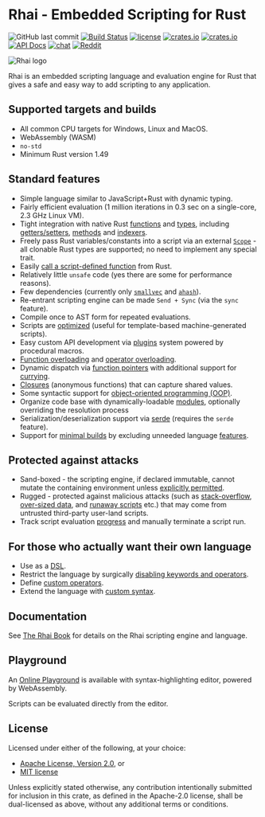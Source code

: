 Rhai - Embedded Scripting for Rust
=================================

![GitHub last commit](https://img.shields.io/github/last-commit/rhaiscript/rhai?logo=github)
[![Build Status](https://github.com/rhaiscript/rhai/workflows/Build/badge.svg)](https://github.com/rhaiscript/rhai/actions)
[![license](https://img.shields.io/crates/l/rhai)](https://github.com/license/rhaiscript/rhai)
[![crates.io](https://img.shields.io/crates/v/rhai?logo=rust)](https://crates.io/crates/rhai/)
[![crates.io](https://img.shields.io/crates/d/rhai?logo=rust)](https://crates.io/crates/rhai/)
[![API Docs](https://docs.rs/rhai/badge.svg?logo=docs.rs)](https://docs.rs/rhai/)
[![chat](https://img.shields.io/discord/767611025456889857.svg?logo=discord)](https://discord.gg/HquqbYFcZ9)
[![Reddit](https://img.shields.io/reddit/subreddit-subscribers/Rhai?logo=reddit)](https://www.reddit.com/r/Rhai)

![Rhai logo](https://rhai.rs/book/images/logo/rhai-banner-transparent-colour.svg)

Rhai is an embedded scripting language and evaluation engine for Rust that gives a safe and easy way
to add scripting to any application.


Supported targets and builds
---------------------------

* All common CPU targets for Windows, Linux and MacOS.
* WebAssembly (WASM)
* `no-std`
* Minimum Rust version 1.49


Standard features
-----------------

* Simple language similar to JavaScript+Rust with dynamic typing.
* Fairly efficient evaluation (1 million iterations in 0.3 sec on a single-core, 2.3 GHz Linux VM).
* Tight integration with native Rust [functions](https://rhai.rs/book/rust/functions.html) and [types]([#custom-types-and-methods](https://rhai.rs/book/rust/custom.html)), including [getters/setters](https://rhai.rs/book/rust/getters-setters.html), [methods](https://rhai.rs/book/rust/custom.html) and [indexers](https://rhai.rs/book/rust/indexers.html).
* Freely pass Rust variables/constants into a script via an external [`Scope`](https://rhai.rs/book/rust/scope.html) - all clonable Rust types are supported; no need to implement any special trait.
* Easily [call a script-defined function](https://rhai.rs/book/engine/call-fn.html) from Rust.
* Relatively little `unsafe` code (yes there are some for performance reasons).
* Few dependencies (currently only [`smallvec`](https://crates.io/crates/smallvec) and [`ahash`](https://crates.io/crates/ahash)).
* Re-entrant scripting engine can be made `Send + Sync` (via the `sync` feature).
* Compile once to AST form for repeated evaluations.
* Scripts are [optimized](https://rhai.rs/book/engine/optimize.html) (useful for template-based machine-generated scripts).
* Easy custom API development via [plugins](https://rhai.rs/book/plugins/index.html) system powered by procedural macros.
* [Function overloading](https://rhai.rs/book/language/overload.html) and [operator overloading](https://rhai.rs/book/rust/operators.html).
* Dynamic dispatch via [function pointers](https://rhai.rs/book/language/fn-ptr.html) with additional support for [currying](https://rhai.rs/book/language/fn-curry.html).
* [Closures](https://rhai.rs/book/language/fn-closure.html) (anonymous functions) that can capture shared values.
* Some syntactic support for [object-oriented programming (OOP)](https://rhai.rs/book/language/oop.html).
* Organize code base with dynamically-loadable [modules](https://rhai.rs/book/language/modules.html), optionally overriding the resolution process
* Serialization/deserialization support via [serde](https://crates.io/crates/serde) (requires the `serde` feature).
* Support for [minimal builds](https://rhai.rs/book/start/builds/minimal.html) by excluding unneeded language [features](https://rhai.rs/book/start/features.html).


Protected against attacks
-------------------------

* Sand-boxed - the scripting engine, if declared immutable, cannot mutate the containing environment unless [explicitly permitted](https://rhai.rs/book/patterns/control.html).
* Rugged - protected against malicious attacks (such as [stack-overflow](https://rhai.rs/book/safety/max-call-stack.html), [over-sized data](https://rhai.rs/book/safety/max-string-size.html), and [runaway scripts](https://rhai.rs/book/safety/max-operations.html) etc.) that may come from untrusted third-party user-land scripts.
* Track script evaluation [progress](https://rhai.rs/book/safety/progress.html) and manually terminate a script run.


For those who actually want their own language
---------------------------------------------

* Use as a [DSL](https://rhai.rs/book/engine/dsl.html).
* Restrict the language by surgically [disabling keywords and operators](https://rhai.rs/book/engine/disable.html).
* Define [custom operators](https://rhai.rs/book/engine/custom-op.html).
* Extend the language with [custom syntax](https://rhai.rs/book/engine/custom-syntax.html).


Documentation
-------------

See [The Rhai Book](https://rhai.rs/book) for details on the Rhai scripting engine and language.


Playground
----------

An [Online Playground](https://rhai.rs/playground) is available with
syntax-highlighting editor, powered by WebAssembly.

Scripts can be evaluated directly from the editor.


License
-------

Licensed under either of the following, at your choice:

* [Apache License, Version 2.0](https://github.com/rhaiscript/rhai/blob/master/LICENSE-APACHE.txt), or
* [MIT license](https://github.com/rhaiscript/rhai/blob/master/LICENSE-MIT.txt)

Unless explicitly stated otherwise, any contribution intentionally submitted
for inclusion in this crate, as defined in the Apache-2.0 license, shall
be dual-licensed as above, without any additional terms or conditions.
